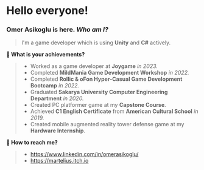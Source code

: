 # Hello everyone!
### Omer Asikoglu is here. ***Who am I?***
>I'm a game developer which is using **Unity** and **C#** actively.

**:rainbow: What is your achievements?**
>- Worked as a game developer at **Joygame** _in 2023._
>- Completed **MildMania Game Development Workshop** _in 2022._
>- Completed **Rollic & oFon Hyper-Casual Game Development Bootcamp** _in 2022._
>- Graduated **Sakarya University Computer Engineering Department** _in 2020._
>- Created PC platformer game at my **Capstone Course**.
>- Achieved **C1 English Certificate** from **American Cultural School** _in 2019._
>- Created mobile augmented reality tower defense game at my **Hardware Internship**.

**:tropical_fish: How to reach me?**
>- https://www.linkedin.com/in/omerasikoglu/
>- https://martelius.itch.io

``` diff
 
```
